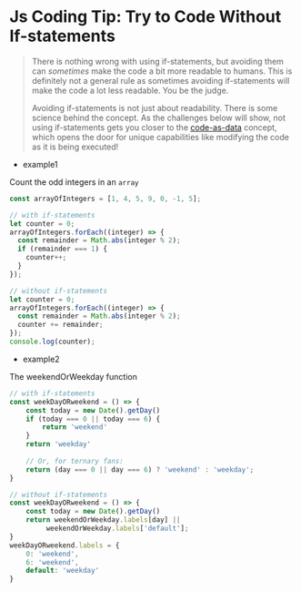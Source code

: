 # Js Coding Tip: Try to Code Without If-statements

> There is nothing wrong with using if-statements, but avoiding them can *sometimes* make the code a bit more readable to humans. This is definitely not a general rule as sometimes avoiding if-statements will make the code a lot less readable. You be the judge.
>
> Avoiding if-statements is not just about readability. There is some science behind the concept. As the challenges below will show, not using if-statements gets you closer to the [code-as-data](https://en.wikipedia.org/wiki/Code_as_data) concept, which opens the door for unique capabilities like modifying the code as it is being executed!

- example1

Count the odd integers in an `array`

```js
const arrayOfIntegers = [1, 4, 5, 9, 0, -1, 5];

// with if-statements
let counter = 0;
arrayOfIntegers.forEach((integer) => {
  const remainder = Math.abs(integer % 2);
  if (remainder === 1) {
    counter++;
  }
});

// without if-statements
let counter = 0;
arrayOfIntegers.forEach((integer) => {
  const remainder = Math.abs(integer % 2);
  counter += remainder;
});
console.log(counter);
```

- example2

The weekendOrWeekday function

```js
// with if-statements
const weekDayORweekend = () => {
	const today = new Date().getDay()
    if (today === 0 || today === 6) {
        return 'weekend'
    }
    return 'weekday'
    
    // Or, for ternary fans:
    return (day === 0 || day === 6) ? 'weekend' : 'weekday';
}

// without if-statements
const weekDayORweekend = () => {
    const today = new Date().getDay()
    return weekendOrWeekday.labels[day] || 
         weekendOrWeekday.labels['default'];
}
weekDayORweekend.labels = {
    0: 'weekend', 
  	6: 'weekend', 
  	default: 'weekday' 
}
```


